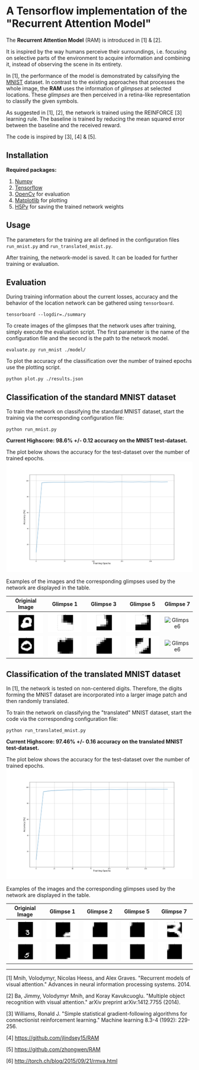 # A Tensorflow implementation of the "Recurrent Attention Model"

The **Recurrent Attention Model** (RAM) is introduced in [1] & [2]. 

It is inspired by the way humans perceive their surroundings, i.e. focusing on selective parts of the 
environment to acquire information and combining it, instead of observing the scene in its entirety.

In [1], the performance of the model is demonstrated by calssifying the [MNIST](http://yann.lecun.com/exdb/mnist/) dataset.
In contrast to the existing approaches that processes the whole image, the **RAM** uses the information of *glimpses* at selected locations. 
These *glimpses* are then perceived in a retina-like representation to classify the given symbols.

As suggested in [1], [2], the network is trained using the REINFORCE [3] learning rule. 
The baseline is trained by reducing the mean squared error between the baseline and the received reward.

The code is inspired by [3], [4] & [5].

## Installation
**Required packages:**
1. [Numpy](http://www.numpy.org/)
2. [Tensorflow](https://www.tensorflow.org/)
3. [OpenCv](https://opencv.org/) for evaluation
4. [Matplotlib](http://matplotlib.org/) for plotting
5. [H5Py](http://www.h5py.org/) for saving the trained network weights

## Usage
The parameters for the training are all defined in the configuration files 
`run_mnist.py` and `run_translated_mnist.py`.


After training, the network-model is 
saved. It can be loaded for further training or evaluation.

## Evaluation
During training information about the current losses, accuracy 
and the behavior of the location network can be gathered using `tensorboard`. 
```
tensorboard --logdir=./summary
```

To create images of the glimpses that the network uses after training, simply execute the evaluation script.
The first parameter is the name of the configuration file and the second is the path to the network model.
```
evaluate.py run_mnist ./model/
```

To plot the accuracy of the classification over the number of trained epochs use the plotting script. 
```
python plot.py ./results.json
```

## Classification of the standard MNIST dataset
To train the network on classifying the standard MNIST dataset, 
start the training via the corresponding configuration file:
```
python run_mnist.py
```

**Current Highscore:  98.6% +/- 0.12 accuracy on the MNIST test-dataset.**

The plot below shows the accuracy for the test-dataset over the number of trained epochs. 
![Example](./MNIST_Results/MNIST_accuracy.png)

Examples of the images and the corresponding glimpses used by the network are displayed in the table.
 
|Originial Image | Glimpse 1| Glimpse 3| Glimpse 5 |Glimpse 7|
|:--:|:--:|:--:|:--:|:--:|
|<img src="./MNIST_Results/Images/symbol_2.png" alt="Symbol0" width="140">|<img src="./MNIST_Results/Images/symbol_2_glimpse_0_zoom_1.png" alt="Glimpse0" width="140">|<img src="./MNIST_Results/Images/symbol_2_glimpse_2_zoom_1.png" alt="Glimpse0" width="140">|<img src="./MNIST_Results/Images/symbol_2_glimpse_4_zoom_1.png" alt="Glimpse4" width="140">|<img src="./MNIST_Results/Images/symbol_2_glimpse_6_zoom_1.png" alt="Glimpse6" width="140">|
|<img src="./MNIST_Results/Images/symbol_5.png" alt="Symbol1" width="140">|<img src="./MNIST_Results/Images/symbol_5_glimpse_0_zoom_1.png" alt="Glimpse0" width="140">|<img src="./MNIST_Results/Images/symbol_5_glimpse_2_zoom_1.png" alt="Glimpse0" width="140">|<img src="./MNIST_Results/Images/symbol_5_glimpse_4_zoom_1.png" alt="Glimpse4" width="140">|<img src="./MNIST_Results/Images/symbol_5_glimpse_6_zoom_1.png" alt="Glimpse6" width="140">|

## Classification of the translated MNIST dataset
In [1], the network is tested on non-centered digits. 
Therefore, the digits forming the MNIST dataset are incorporated into a
larger image patch and then randomly translated.  

To train the network on classifying the "translated" MNIST dataset, 
start the code via the corresponding configuration file:
```
python run_translated_mnist.py
```

**Current Highscore:  97.46% +/- 0.16 accuracy on the translated MNIST test-dataset.**

The plot below shows the accuracy for the test-dataset over the number of trained epochs. 
![Example](./MNIST_translated_Results/MNIST_translated_accuracy.png)

Examples of the images and the corresponding glimpses used by the network are displayed in the table.
 
|Originial Image | Glimpse 1| Glimpse 2| Glimpse 5|Glimpse 7|
|:--:|:--:|:--:|:--:|:--:|
|<img src="./MNIST_translated_Results/Images/symbol_2.png" alt="Symbol0" width="140">|<img src="./MNIST_translated_Results/Images/symbol_2_glimpse_0.gif" alt="Glimpse0" width="140">|<img src="./MNIST_translated_Results/Images/symbol_2_glimpse_1.gif" alt="Glimpse1" width="140">|<img src="./MNIST_translated_Results/Images/symbol_2_glimpse_4.gif" alt="Glimpse2" width="140">|<img src="./MNIST_translated_Results/Images/symbol_2_glimpse_6.gif" alt="Glimpse3" width="140">|
|<img src="./MNIST_translated_Results/Images/symbol_7.png" alt="Symbol0" width="140">|<img src="./MNIST_translated_Results/Images/symbol_7_glimpse_0.gif" alt="Glimpse0" width="140">|<img src="./MNIST_translated_Results/Images/symbol_7_glimpse_1.gif" alt="Glimpse1" width="140">|<img src="./MNIST_translated_Results/Images/symbol_7_glimpse_4.gif" alt="Glimpse2" width="140">|<img src="./MNIST_translated_Results/Images/symbol_7_glimpse_6.gif" alt="Glimpse3" width="140">|

--------
[1] Mnih, Volodymyr, Nicolas Heess, and Alex Graves. "Recurrent models of visual attention." Advances in neural information processing systems. 2014.

[2] Ba, Jimmy, Volodymyr Mnih, and Koray Kavukcuoglu. "Multiple object recognition with visual attention." arXiv preprint arXiv:1412.7755 (2014).

[3] Williams, Ronald J. "Simple statistical gradient-following algorithms for connectionist reinforcement learning." Machine learning 8.3-4 (1992): 229-256.

[4] https://github.com/jlindsey15/RAM

[5] https://github.com/zhongwen/RAM

[6] http://torch.ch/blog/2015/09/21/rmva.html


